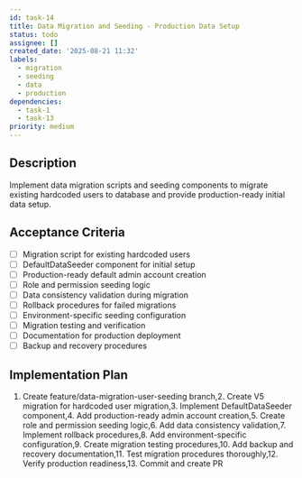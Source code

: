 ```yaml
---
id: task-14
title: Data Migration and Seeding - Production Data Setup
status: todo
assignee: []
created_date: '2025-08-21 11:32'
labels:
  - migration
  - seeding
  - data
  - production
dependencies:
  - task-1
  - task-13
priority: medium
---
```


## Description

Implement data migration scripts and seeding components to migrate existing hardcoded users to database and provide production-ready initial data setup.

## Acceptance Criteria

- [ ] Migration script for existing hardcoded users
- [ ] DefaultDataSeeder component for initial setup
- [ ] Production-ready default admin account creation
- [ ] Role and permission seeding logic
- [ ] Data consistency validation during migration
- [ ] Rollback procedures for failed migrations
- [ ] Environment-specific seeding configuration
- [ ] Migration testing and verification
- [ ] Documentation for production deployment
- [ ] Backup and recovery procedures

## Implementation Plan

1. Create feature/data-migration-user-seeding branch,2. Create V5 migration for hardcoded user migration,3. Implement DefaultDataSeeder component,4. Add production-ready admin account creation,5. Create role and permission seeding logic,6. Add data consistency validation,7. Implement rollback procedures,8. Add environment-specific configuration,9. Create migration testing procedures,10. Add backup and recovery documentation,11. Test migration procedures thoroughly,12. Verify production readiness,13. Commit and create PR
